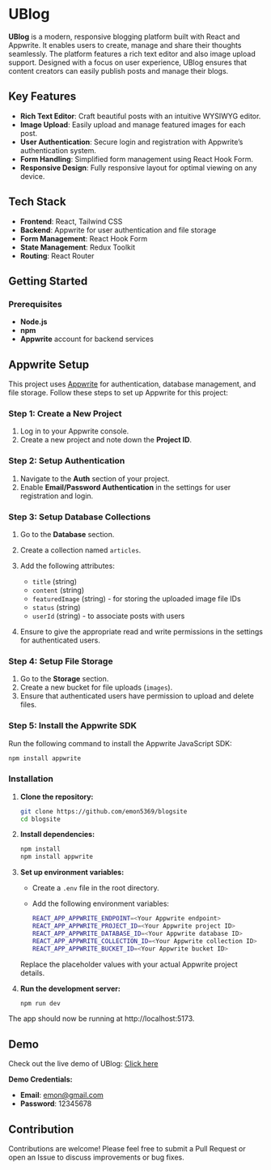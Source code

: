 # UBlog

**UBlog** is a modern, responsive blogging platform built with React and Appwrite. It enables users to create, manage and share their thoughts seamlessly. The platform features a rich text editor and also image upload support. Designed with a focus on user experience, UBlog ensures that content creators can easily publish posts and manage their blogs.

## Key Features

- **Rich Text Editor**: Craft beautiful posts with an intuitive WYSIWYG editor.
- **Image Upload**: Easily upload and manage featured images for each post.
- **User Authentication**: Secure login and registration with Appwrite’s authentication system.
- **Form Handling**: Simplified form management using React Hook Form.
- **Responsive Design**: Fully responsive layout for optimal viewing on any device.

## Tech Stack

- **Frontend**: React, Tailwind CSS
- **Backend**: Appwrite for user authentication and file storage
- **Form Management**: React Hook Form
- **State Management**: Redux Toolkit
- **Routing**: React Router

## Getting Started

### Prerequisites

- **Node.js**
- **npm**
- **Appwrite** account for backend services

## Appwrite Setup

This project uses [Appwrite](https://appwrite.io) for authentication, database management, and file storage. Follow these steps to set up Appwrite for this project:

### Step 1: Create a New Project

1. Log in to your Appwrite console.
2. Create a new project and note down the **Project ID**.

### Step 2: Setup Authentication

1. Navigate to the **Auth** section of your project.
2. Enable **Email/Password Authentication** in the settings for user registration and login.

### Step 3: Setup Database Collections

1. Go to the **Database** section.
2. Create a collection named `articles`.
3. Add the following attributes:
   - `title` (string)
   - `content` (string)
   - `featuredImage` (string) - for storing the uploaded image file IDs
   - `status` (string)
   - `userId` (string) - to associate posts with users
   
4. Ensure to give the appropriate read and write permissions in the settings for authenticated users.

### Step 4: Setup File Storage

1. Go to the **Storage** section.
2. Create a new bucket for file uploads (`images`).
3. Ensure that authenticated users have permission to upload and delete files.

### Step 5: Install the Appwrite SDK

Run the following command to install the Appwrite JavaScript SDK:

```bash
npm install appwrite
```

### Installation

1. **Clone the repository:**

   ```bash
   git clone https://github.com/emon5369/blogsite
   cd blogsite
   ```

2. **Install dependencies:**

   ```bash
   npm install
   npm install appwrite
   ```

3. **Set up environment variables:**

   - Create a `.env` file in the root directory.
   - Add the following environment variables:

     ```bash
     REACT_APP_APPWRITE_ENDPOINT=<Your Appwrite endpoint>
     REACT_APP_APPWRITE_PROJECT_ID=<Your Appwrite project ID>
     REACT_APP_APPWRITE_DATABASE_ID=<Your Appwrite database ID>
     REACT_APP_APPWRITE_COLLECTION_ID=<Your Appwrite collection ID>
     REACT_APP_APPWRITE_BUCKET_ID=<Your Appwrite bucket ID>
     ```

   Replace the placeholder values with your actual Appwrite project details.

4. **Run the development server:**

   ```bash
   npm run dev
   ```
The app should now be running at http://localhost:5173.

## Demo

Check out the live demo of UBlog: [Click here](https://ublogsite.netlify.app/)

**Demo Credentials:**

- **Email**: emon@gmail.com
- **Password**: 12345678

## Contribution

Contributions are welcome! Please feel free to submit a Pull Request or open an Issue to discuss improvements or bug fixes.
